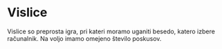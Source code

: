 # Vislice

Vislice so preprosta igra, pri kateri moramo uganiti besedo, katero izbere računalnik. Na voljo imamo omejeno število poskusov.